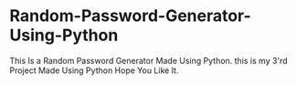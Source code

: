 # Random-Password-Generator-Using-Python
This Is a Random Password Generator Made Using Python.
this is my 3'rd Project Made Using Python Hope You Like It.
